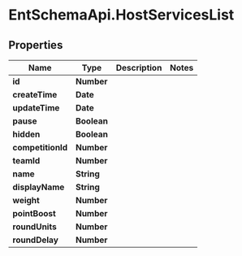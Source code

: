 # EntSchemaApi.HostServicesList

## Properties
Name | Type | Description | Notes
------------ | ------------- | ------------- | -------------
**id** | **Number** |  | 
**createTime** | **Date** |  | 
**updateTime** | **Date** |  | 
**pause** | **Boolean** |  | 
**hidden** | **Boolean** |  | 
**competitionId** | **Number** |  | 
**teamId** | **Number** |  | 
**name** | **String** |  | 
**displayName** | **String** |  | 
**weight** | **Number** |  | 
**pointBoost** | **Number** |  | 
**roundUnits** | **Number** |  | 
**roundDelay** | **Number** |  | 
